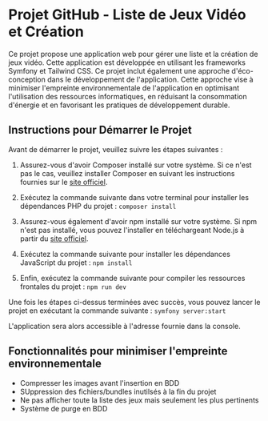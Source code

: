 # Projet GitHub - Liste de Jeux Vidéo et Création

Ce projet propose une application web pour gérer une liste et la création de jeux vidéo. Cette application est développée en utilisant les frameworks Symfony et Tailwind CSS.
Ce projet inclut également une approche d'éco-conception dans le développement de l'application. Cette approche vise à minimiser l'empreinte environnementale de l'application en optimisant l'utilisation des ressources informatiques, en réduisant la consommation d'énergie et en favorisant les pratiques de développement durable. 


## Instructions pour Démarrer le Projet

Avant de démarrer le projet, veuillez suivre les étapes suivantes :

1. Assurez-vous d'avoir Composer installé sur votre système. Si ce n'est pas le cas, veuillez installer Composer en suivant les instructions fournies sur le [site officiel](https://getcomposer.org/).

2. Exécutez la commande suivante dans votre terminal pour installer les dépendances PHP du projet : ```composer install```
   
3. Assurez-vous également d'avoir npm installé sur votre système. Si npm n'est pas installé, vous pouvez l'installer en téléchargeant Node.js à partir du [site officiel](https://nodejs.org/).

4. Exécutez la commande suivante pour installer les dépendances JavaScript du projet : ```npm install```

5. Enfin, exécutez la commande suivante pour compiler les ressources frontales du projet : ```npm run dev```


Une fois les étapes ci-dessus terminées avec succès, vous pouvez lancer le projet en exécutant la commande suivante : ```symfony server:start```

L'application sera alors accessible à l'adresse fournie dans la console.


## Fonctionnalités pour minimiser l'empreinte environnementale
* Compresser les images avant l'insertion en BDD
* SUppression des fichiers/bundles inutilsés à la fin du projet
* Ne pas afficher toute la liste des jeux mais seulement les plus pertinents
* Système de purge en BDD





